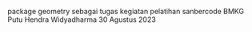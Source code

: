 package geometry sebagai tugas kegiatan pelatihan sanbercode BMKG
Putu Hendra Widyadharma
30 Agustus 2023